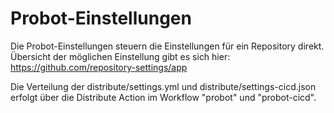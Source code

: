 # Probot-Einstellungen

Die Probot-Einstellungen steuern die Einstellungen für ein Repository direkt.
Übersicht der möglichen Einstellung gibt es sich hier: https://github.com/repository-settings/app

Die Verteilung der distribute/settings.yml und distribute/settings-cicd.json erfolgt über die Distribute Action im
Workflow "probot" und "probot-cicd".
